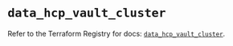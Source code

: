 # `data_hcp_vault_cluster`

Refer to the Terraform Registry for docs: [`data_hcp_vault_cluster`](https://registry.terraform.io/providers/hashicorp/hcp/0.80.0/docs/data-sources/vault_cluster).
